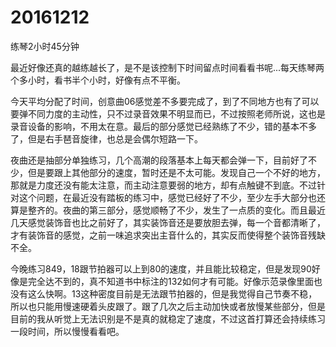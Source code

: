 # 20161212

练琴2小时45分钟

最近好像还真的越练越长了，是不是该控制下时间留点时间看看书呢...每天练琴两个多小时，看书半个小时，好像有点不平衡。

今天平均分配了时间，创意曲06感觉差不多要完成了，到了不同地方也有了可以要弹不同力度的主动性，只不过录音效果不明显而已，不过按照老师所说，这也是录音设备的影响，不用太在意。最后的部分感觉已经熟练了不少，错的基本不多了，但是右手琶音旋律，也总是会偶尔短路一下。

夜曲还是抽部分单独练习，几个高潮的段落基本上每天都会弹一下，目前好了不少，但是要跟上其他部分的速度，暂时还是不太可能。发现自己一个不好的地方，那就是力度还没有能太注意，而主动注意要弱的地方，却有点触键不到底。不过针对这个问题，在最近没有踏板的练习中，感觉已经好了不少，至少左手大部分也还算是整齐的。夜曲的第三部分，感觉顺畅了不少，发生了一点质的变化。而且最近几天感觉装饰音也比之前好了，其实装饰音还是要放胆去弹，每一个音都清晰了，才有装饰音的感觉，之前一味追求突出主音什么的，其实反而使得整个装饰音残缺不全。

今晚练习849，18跟节拍器可以上到80的速度，并且能比较稳定，但是发现90好像是完全达不到的，真不知道书中标注的132如何才有可能。好像示范录像里面也没有这么快啊。13这种密度目前是无法跟节拍器的，但是我觉得自己节奏不稳，所以也只能用慢速硬着头皮跟了。跟了几次之后主动加快或者放慢某些部分，但是目前的我从听觉上无法识别是不是真的就稳定了速度，不过这首打算还会持续练习一段时间，所以慢慢看看吧。
